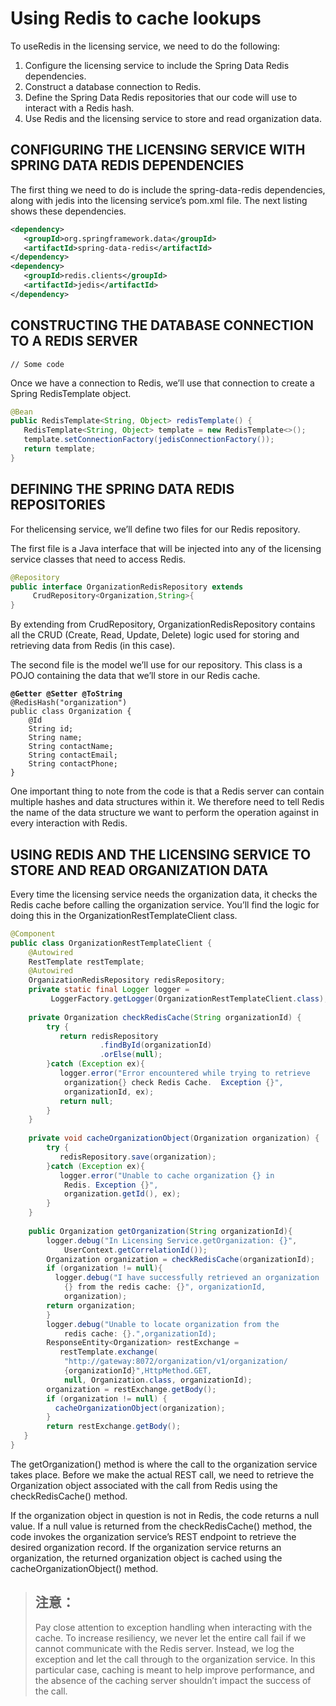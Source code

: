 # Using Redis to cache lookups

To useRedis in the licensing service, we need to do the following:

1. Configure the licensing service to include the Spring Data Redis dependencies.&#x20;
2. Construct a database connection to Redis.
3. Define the Spring Data Redis repositories that our code will use to interact with a Redis hash.
4. Use Redis and the licensing service to store and read organization data.

## CONFIGURING THE LICENSING SERVICE WITH SPRING DATA REDIS DEPENDENCIES

The first thing we need to do is include the spring-data-redis dependencies, along with jedis into the licensing service’s pom.xml file. The next listing shows these dependencies.

```xml
<dependency>
   <groupId>org.springframework.data</groupId>
   <artifactId>spring-data-redis</artifactId>
</dependency>
<dependency>
   <groupId>redis.clients</groupId>
   <artifactId>jedis</artifactId>
</dependency>
```

## CONSTRUCTING THE DATABASE CONNECTION TO A REDIS SERVER

```
// Some code
```

Once we have a connection to Redis, we’ll use that connection to create a Spring RedisTemplate object.

```java
@Bean   
public RedisTemplate<String, Object> redisTemplate() {
   RedisTemplate<String, Object> template = new RedisTemplate<>();
   template.setConnectionFactory(jedisConnectionFactory());
   return template;
}
```

## DEFINING THE SPRING DATA REDIS REPOSITORIES

For thelicensing service, we’ll define two files for our Redis repository.&#x20;

The first file is a Java interface that will be injected into any of the licensing service classes that need to access Redis.

```java
@Repository
public interface OrganizationRedisRepository extends
     CrudRepository<Organization,String>{
}
```

By extending from CrudRepository, OrganizationRedisRepository contains all the CRUD (Create, Read, Update, Delete) logic used for storing and retrieving data from Redis (in this case).&#x20;

The second file is the model we’ll use for our repository. This class is a POJO containing the data that we’ll store in our Redis cache.

<pre class="language-java"><code class="lang-java"><strong>@Getter @Setter @ToString
</strong>@RedisHash("organization")   
public class Organization {
    @Id
    String id;
    String name;
    String contactName;
    String contactEmail;
    String contactPhone;  
}
</code></pre>

One important thing to note from the code is that a Redis server can contain multiple hashes and data structures within it. We therefore need to tell Redis the name of the data structure we want to perform the operation against in every interaction with Redis.

## USING REDIS AND THE LICENSING SERVICE TO STORE AND READ ORGANIZATION DATA

Every time the licensing service needs the organization data, it checks the Redis cache before calling the organization service. You’ll find the logic for doing this in the OrganizationRestTemplateClient class.

```java
@Component
public class OrganizationRestTemplateClient {
    @Autowired
    RestTemplate restTemplate;
    @Autowired
    OrganizationRedisRepository redisRepository;    
    private static final Logger logger =
         LoggerFactory.getLogger(OrganizationRestTemplateClient.class);
         
    private Organization checkRedisCache(String organizationId) {
        try {
           return redisRepository
                    .findById(organizationId)
                    .orElse(null);   
        }catch (Exception ex){
           logger.error("Error encountered while trying to retrieve 
            organization{} check Redis Cache.  Exception {}", 
            organizationId, ex);
           return null;
        }
    }
    
    private void cacheOrganizationObject(Organization organization) {
        try {
           redisRepository.save(organization);    
        }catch (Exception ex){
           logger.error("Unable to cache organization {} in 
            Redis. Exception {}",
            organization.getId(), ex);
        }
    }
    
    public Organization getOrganization(String organizationId){
        logger.debug("In Licensing Service.getOrganization: {}", 
            UserContext.getCorrelationId());
        Organization organization = checkRedisCache(organizationId);
        if (organization != null){    
          logger.debug("I have successfully retrieved an organization
            {} from the redis cache: {}", organizationId,
            organization);
        return organization;
        }
        logger.debug("Unable to locate organization from the 
            redis cache: {}.",organizationId);
        ResponseEntity<Organization> restExchange =
           restTemplate.exchange(
            "http://gateway:8072/organization/v1/organization/
            {organizationId}",HttpMethod.GET,
            null, Organization.class, organizationId);
        organization = restExchange.getBody();
        if (organization != null) {
          cacheOrganizationObject(organization);
        }
        return restExchange.getBody();
   }
}    
```

The getOrganization() method is where the call to the organization service takes place. Before we make the actual REST call, we need to retrieve the Organization object associated with the call from Redis using the checkRedisCache() method.

If the organization object in question is not in Redis, the code returns a null value. If a null value is returned from the checkRedisCache() method, the code invokes the organization service’s REST endpoint to retrieve the desired organization record. If the organization service returns an organization, the returned organization object is cached using the cacheOrganizationObject() method.

> ## 注意：
>
> Pay close attention to exception handling when interacting with the cache. To increase resiliency, we never let the entire call fail if we cannot communicate with the Redis server. Instead, we log the exception and let the call through to the organization service. In this particular case, caching is meant to help improve performance, and the absence of the caching server shouldn’t impact the success of the call.
